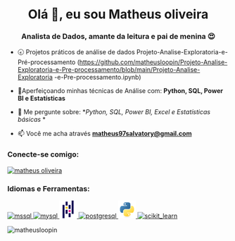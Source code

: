 <h1 align="center">Olá 👋, eu sou Matheus oliveira</h1>
<h3 align="center">Analista de Dados, amante da leitura e pai de menina 😍</h3>

- 🕣 Projetos práticos de análise de dados Projeto-Analise-Exploratoria-e-Pré-processamento (https://github.com/matheusloopin/Projeto-Analise-Exploratoria-e-Pre-processamento/blob/main/Projeto-Analise-Exploratoria -e-Pre-processamento.ipynb)

- 🌱Aperfeiçoando minhas técnicas de Análise com: **Python, SQL, Power BI e Estatísticas**

- 💬 Me pergunte sobre: ​​**Python, SQL, Power BI, Excel e Estatísticas básicas* *

- 📫 Você me acha através **matheus97salvatory@gmail.com**

<h3 align="left">Conecte-se comigo:</h3>
<p align="left">
<a href="https://linkedin.com/in/matheus oliveira " target="blank"><img align="center" src="https://raw.githubusercontent.com/rahuldkjain/github-profile-readme-generator/master/src/images/icons/Social/linked-in -alt.svg" alt="matheus oliveira" height="30" width="40" /></a>
</p>

<h3 align="left">Idiomas e Ferramentas:</h3>
<p align ="esquerda"> <a href="https://www.microsoft.com/en-us/sql-server" target="_blank" rel="noreferrer"> <img src="https://www.svgrepo.com/show/303229/microsoft-sql-server-logo.svg" alt="mssql" width="40" height="40"/> </a> <a href="https://www.mysql.com/" target="_blank" rel="noreferrer"> <img src="https://raw.githubusercontent.com/devicons/devicon/master/icons/mysql/ mysql-original-wordmark.svg" alt="mysql" largura="40" altura="40"/> </a> <a href="https://pandas.pydata.org/" target="_blank" rel="noreferrer"> <img src="https://raw.githubusercontent.com/devicons/devicon/2ae2a900d2f041da66e950e4d48052658d850630/icons/pandas/pandas-original.svg" alt="pandas" width="40" height="40"/> </a> <a href="https://www.postgresql.org" target="_blank" rel="noreferrer"> <img src="https://raw.githubusercontent.com/devicons/devicon/master/icons/postgresql /postgresql-original-wordmark.svg" alt="postgresql" largura="40" altura="40"/> </a> <a href="https://www.python.org" target="_blank" rel="noreferrer"> <img src="https://raw.githubusercontent.com/devicons/devicon/master/icons/python/python-original.svg" alt="python" width="40" height="40"/> </a> <a href="https://scikit-learn.org/" target="_blank" rel="noreferrer"> <img src="https://upload.wikimedia.org/wikipedia/commons/0/05/Scikit_learn_logo_small.svg" alt="scikit_learn" width="40" height="40"/> </a> </p>

<p><img align="center" src="https://github-readme-stats.vercel.app/api/top-langs?username=matheusloopin&show_icons=true&locale=en&layout=compact" alt="matheusloopin" /></p>
